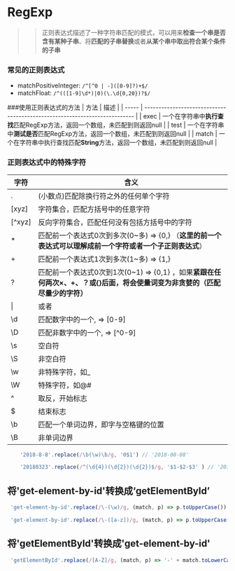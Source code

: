 # RegExp
>> 正则表达式描述了一种字符串匹配的模式，可以用来**检查一个串是否含有某种子串**、将**匹配的子串替换**或者**从某个串中取出符合某个条件的子串**


### 常见的正则表达式
 - matchPositiveInteger: ```/^[^0 | -]([0-9]?)+$/```
 - matchFloat: ```/^(([1-9]\d*)|0)(\.\d{0,20})?$/```

###使用正则表达式的方法
| 方法  | 描述                                                                       |
| ----- | -------------------------------------------------------------------------- |
| exec  | 一个在字符串中**执行查找**匹配RegExp方法，返回一个数组，未匹配到则返回null |
| test  | 一个在字符串中**测试是否**匹配RegExp方法，返回一个数组，未匹配到则返回null |
| match | 一个在字符串中执行查找匹配**String**方法，返回一个数组，未匹配到则返回null |

### 正则表达式中的特殊字符

| 字符   | 含义   |
| ----- | ----- |
| .      | (小数点)匹配除换行符之外的任何单个字符 |
| [xyz]  | 字符集合，匹配方括号中的任意字符 |
| [^xyz] | 反向字符集合，匹配任何没有包括方括号中的字符|
| *      | 匹配前一个表达式0次到多次(0~多) => {0,} （**这里的前一个表达式可以理解成前一个字符或者一个子正则表达式**） |
| +      | 匹配前一个表达式1次到多次(1~多) => {1,}|
| ?      | 匹配前一个表达式0次到1次(0~1) => {0,1} ，如果**紧跟在任何两次×、+、？或{}后面，将会使量词变为非贪婪的（匹配尽量少的字符）** |
| \|     | 或者 
| \\d    | 匹配数字中的一个, => [0-9]|
| \\D    | 匹配非数字中的一个, => [^0-9]|
| \\s    | 空白符 |
| \\S    | 非空白符 |
| \\w    | 非特殊字符，如_ |
| \\W    | 特殊字符，如@# |
| ^      | 取反，开始标志 |
| $      | 结束标志   |
| \b | 匹配一个单词边界，即字与空格键的位置 | 两边只要没有数字，字母，汉字，下划线，如here is a word，这句话中有好几个\b
| \B | 非单词边界 |


```JavaScript
    '2018-8-8'.replace(/\b(\w)\b/g, '0$1') // '2018-08-08'

    '20180323'.replace(/^(\d{4})(\d{2})(\d{2})$/g, '$1-$2-$3' ) // '2018-03-23'

```

## 将'get-element-by-id'转换成‘getElementById’

```JavaScript
 'get-element-by-id'.replace(/\-(\w)/g, (match, p) => p.toUpperCase())

 'get-element-by-id'.replace(/\-([a-z])/g, (match, p) => p.toUpperCase())
```

## 将'getElementById'转换成'get-element-by-id'
```JavaScript
 'getElementById'.replace(/[A-Z]/g, (match, p) => '-' + match.toLowerCase())
```